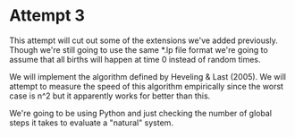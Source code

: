 # Attempt 3
This attempt will cut out some of the extensions we've added previously.
Though we're still going to use the same \*.lp file format we're going to
assume that all births will happen at time 0 instead of random times.

We will implement the algorithm defined by Heveling & Last (2005).
We will attempt to measure the speed of this algorithm empirically since
the worst case is n^2 but it apparently works for better than this.

We're going to be using Python and just checking the number of global steps
it takes to evaluate a "natural" system.
